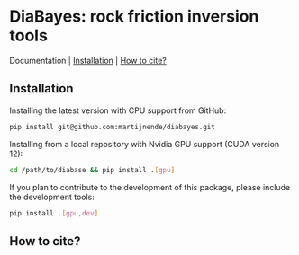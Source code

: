 # DiaBayes: rock friction inversion tools

Documentation | [Installation](#installation) | [How to cite?](#how-to-cite)

## Installation

Installing the latest version with CPU support from GitHub:
```bash
pip install git@github.com:martijnende/diabayes.git
```
Installing from a local repository with Nvidia GPU support (CUDA version 12):
```bash
cd /path/to/diabase && pip install .[gpu]
```
If you plan to contribute to the development of this package, please include the development tools:
```bash
pip install .[gpu,dev]
```

## How to cite?